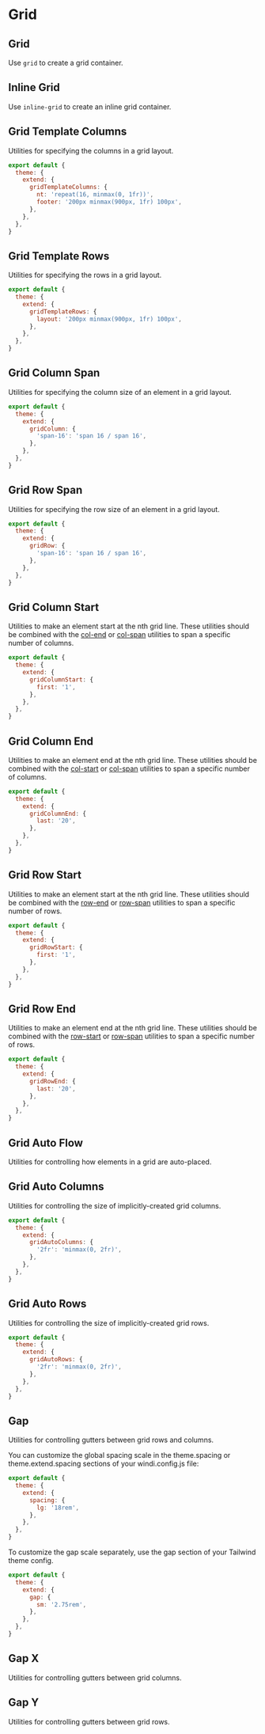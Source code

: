 # Grid

## Grid

Use `grid` to create a grid container.

<PlaygroundWithVariants
  variant='grid'
  :variants="[]"
  nested=true
  fixed='!block'
  appended='rounded-md bg-teal-500 bg-teal-100 p-2 w-6 h-6 gap-2 grid-cols-3 text-xs text-white text-center flex flex-col justify-center'
  html='&lt;div class="{class} gap-2 grid-cols-3 bg-teal-100 rounded-md p-2 text-xs text-white text-center"&gt;
&lt;div class="rounded-md bg-teal-500 w-6 h-6 flex flex-col justify-center"&gt;1&lt;/div&gt;
&lt;div class="rounded-md bg-teal-500 w-6 h-6 flex flex-col justify-center"&gt;2&lt;/div&gt;
&lt;div class="rounded-md bg-teal-500 w-6 h-6 flex flex-col justify-center"&gt;3&lt;/div&gt;
&lt;div class="rounded-md bg-teal-500 w-6 h-6 flex flex-col justify-center"&gt;4&lt;/div&gt;
&lt;div class="rounded-md bg-teal-500 w-6 h-6 flex flex-col justify-center"&gt;5&lt;/div&gt;
&lt;div class="rounded-md bg-teal-500 w-6 h-6 flex flex-col justify-center"&gt;6&lt;/div&gt;
&lt;div class="rounded-md bg-teal-500 w-6 h-6 flex flex-col justify-center"&gt;7&lt;/div&gt;
&lt;div class="rounded-md bg-teal-500 w-6 h-6 flex flex-col justify-center"&gt;8&lt;/div&gt;
&lt;div class="rounded-md bg-teal-500 w-6 h-6 flex flex-col justify-center"&gt;9&lt;/div&gt;
&lt;div class="rounded-md bg-teal-500 w-6 h-6 flex flex-col justify-center"&gt;10&lt;/div&gt;
&lt;div class="rounded-md bg-teal-500 w-6 h-6 flex flex-col justify-center"&gt;11&lt;/div&gt;
&lt;div class="rounded-md bg-teal-500 w-6 h-6 flex flex-col justify-center"&gt;12&lt;/div&gt;
&lt;/div&gt;'
/>

## Inline Grid

Use `inline-grid` to create an inline grid container.

<PlaygroundWithVariants
  variant='inline-grid'
  :variants="[]"
  nested=true
  fixed='!block'
  appended='rounded-md bg-teal-500 bg-teal-100 p-2 w-6 h-6 gap-2 grid-cols-3 text-xs text-white text-center flex flex-col justify-center'
  html='&lt;div class="{class} gap-2 grid-cols-3 bg-teal-100 rounded-md p-2 text-xs text-white text-center"&gt;
&lt;div class="rounded-md bg-teal-500 w-6 h-6 flex flex-col justify-center"&gt;1&lt;/div&gt;
&lt;div class="rounded-md bg-teal-500 w-6 h-6 flex flex-col justify-center"&gt;2&lt;/div&gt;
&lt;div class="rounded-md bg-teal-500 w-6 h-6 flex flex-col justify-center"&gt;3&lt;/div&gt;
&lt;div class="rounded-md bg-teal-500 w-6 h-6 flex flex-col justify-center"&gt;4&lt;/div&gt;
&lt;div class="rounded-md bg-teal-500 w-6 h-6 flex flex-col justify-center"&gt;5&lt;/div&gt;
&lt;div class="rounded-md bg-teal-500 w-6 h-6 flex flex-col justify-center"&gt;6&lt;/div&gt;
&lt;div class="rounded-md bg-teal-500 w-6 h-6 flex flex-col justify-center"&gt;7&lt;/div&gt;
&lt;div class="rounded-md bg-teal-500 w-6 h-6 flex flex-col justify-center"&gt;8&lt;/div&gt;
&lt;div class="rounded-md bg-teal-500 w-6 h-6 flex flex-col justify-center"&gt;9&lt;/div&gt;
&lt;div class="rounded-md bg-teal-500 w-6 h-6 flex flex-col justify-center"&gt;10&lt;/div&gt;
&lt;div class="rounded-md bg-teal-500 w-6 h-6 flex flex-col justify-center"&gt;11&lt;/div&gt;
&lt;div class="rounded-md bg-teal-500 w-6 h-6 flex flex-col justify-center"&gt;12&lt;/div&gt;
&lt;/div&gt;'
/>

## Grid Template Columns

Utilities for specifying the columns in a grid layout.

<PlaygroundWithVariants
  variant='4'
  :variants="['1', '2', '3', '4', '5', '6', '9', '12', 'none', '[1fr,2fr]', '[100px,1fr,min-content]']"
  prefix='grid-cols'
  nested=true
  fixed='!block'
  appended='grid rounded-md bg-teal-500 bg-teal-100 p-2 w-6 h-6 gap-2 text-xs text-white text-center flex flex-col justify-center'
  html='&lt;div class="grid {class} gap-2 bg-teal-100 rounded-md p-2 text-xs text-white text-center"&gt;
&lt;div class="rounded-md bg-teal-500 w-6 h-6 flex flex-col justify-center"&gt;1&lt;/div&gt;
&lt;div class="rounded-md bg-teal-500 w-6 h-6 flex flex-col justify-center"&gt;2&lt;/div&gt;
&lt;div class="rounded-md bg-teal-500 w-6 h-6 flex flex-col justify-center"&gt;3&lt;/div&gt;
&lt;div class="rounded-md bg-teal-500 w-6 h-6 flex flex-col justify-center"&gt;4&lt;/div&gt;
&lt;div class="rounded-md bg-teal-500 w-6 h-6 flex flex-col justify-center"&gt;5&lt;/div&gt;
&lt;div class="rounded-md bg-teal-500 w-6 h-6 flex flex-col justify-center"&gt;6&lt;/div&gt;
&lt;div class="rounded-md bg-teal-500 w-6 h-6 flex flex-col justify-center"&gt;7&lt;/div&gt;
&lt;div class="rounded-md bg-teal-500 w-6 h-6 flex flex-col justify-center"&gt;8&lt;/div&gt;
&lt;div class="rounded-md bg-teal-500 w-6 h-6 flex flex-col justify-center"&gt;9&lt;/div&gt;
&lt;div class="rounded-md bg-teal-500 w-6 h-6 flex flex-col justify-center"&gt;10&lt;/div&gt;
&lt;div class="rounded-md bg-teal-500 w-6 h-6 flex flex-col justify-center"&gt;11&lt;/div&gt;
&lt;div class="rounded-md bg-teal-500 w-6 h-6 flex flex-col justify-center"&gt;12&lt;/div&gt;
&lt;/div&gt;'
/>

<Customizing>

```js windi.config.js
export default {
  theme: {
    extend: {
      gridTemplateColumns: {
        nt: 'repeat(16, minmax(0, 1fr))',
        footer: '200px minmax(900px, 1fr) 100px',
      },
    },
  },
}
```

</Customizing>

## Grid Template Rows

Utilities for specifying the rows in a grid layout.

<PlaygroundWithVariants
  variant='4'
  :variants="['1', '2', '3', '4', '5', '6', '9', '12', 'none', '[1fr,2fr]', '[100px,1fr,min-content]']"
  prefix='grid-rows'
  nested=true
  fixed='!block'
  appended='grid grid-flow-col rounded-md bg-teal-500 bg-teal-100 p-2 w-6 h-6 gap-2 text-xs text-white text-center flex flex-col justify-center'
  html='&lt;div class="grid {class} grid-flow-col gap-2 bg-teal-100 rounded-md p-2 text-xs text-white text-center"&gt;
&lt;div class="rounded-md bg-teal-500 w-6 h-6 flex flex-col justify-center"&gt;1&lt;/div&gt;
&lt;div class="rounded-md bg-teal-500 w-6 h-6 flex flex-col justify-center"&gt;2&lt;/div&gt;
&lt;div class="rounded-md bg-teal-500 w-6 h-6 flex flex-col justify-center"&gt;3&lt;/div&gt;
&lt;div class="rounded-md bg-teal-500 w-6 h-6 flex flex-col justify-center"&gt;4&lt;/div&gt;
&lt;div class="rounded-md bg-teal-500 w-6 h-6 flex flex-col justify-center"&gt;5&lt;/div&gt;
&lt;div class="rounded-md bg-teal-500 w-6 h-6 flex flex-col justify-center"&gt;6&lt;/div&gt;
&lt;div class="rounded-md bg-teal-500 w-6 h-6 flex flex-col justify-center"&gt;7&lt;/div&gt;
&lt;div class="rounded-md bg-teal-500 w-6 h-6 flex flex-col justify-center"&gt;8&lt;/div&gt;
&lt;div class="rounded-md bg-teal-500 w-6 h-6 flex flex-col justify-center"&gt;9&lt;/div&gt;
&lt;div class="rounded-md bg-teal-500 w-6 h-6 flex flex-col justify-center"&gt;10&lt;/div&gt;
&lt;div class="rounded-md bg-teal-500 w-6 h-6 flex flex-col justify-center"&gt;11&lt;/div&gt;
&lt;div class="rounded-md bg-teal-500 w-6 h-6 flex flex-col justify-center"&gt;12&lt;/div&gt;
&lt;/div&gt;'
/>

<Customizing>

```js windi.config.js
export default {
  theme: {
    extend: {
      gridTemplateRows: {
        layout: '200px minmax(900px, 1fr) 100px',
      },
    },
  },
}
```

</Customizing>

## Grid Column Span

Utilities for specifying the column size of an element in a grid layout.

<PlaygroundWithVariants
  variant='auto'
  :variants="['auto', 'span-full', 'span-1', 'span-2', 'span-3', 'span-4', 'span-5', 'span-6', 'span-7', 'span-8', 'span-9', 'span-10', 'span-11', 'span-12', 'span-13', 'span-14', 'span-15']"
  prefix='col'
  nested=true
  fixed='!block'
  appended='grid grid-cols-4 rounded-md bg-teal-500 bg-teal-100 p-2 w-6 h-6 gap-2 text-xs text-white text-center flex flex-col justify-center'
  html='&lt;div class="grid grid-cols-4 gap-2 bg-teal-100 rounded-md p-2 text-xs text-white text-center"&gt;
&lt;div class="{class} rounded-md bg-teal-500 h-6 flex flex-col justify-center"&gt;1&lt;/div&gt;
&lt;div class="rounded-md bg-teal-500 w-6 h-6 flex flex-col justify-center"&gt;2&lt;/div&gt;
&lt;div class="rounded-md bg-teal-500 w-6 h-6 flex flex-col justify-center"&gt;3&lt;/div&gt;
&lt;div class="rounded-md bg-teal-500 w-6 h-6 flex flex-col justify-center"&gt;4&lt;/div&gt;
&lt;div class="rounded-md bg-teal-500 w-6 h-6 flex flex-col justify-center"&gt;5&lt;/div&gt;
&lt;div class="rounded-md bg-teal-500 w-6 h-6 flex flex-col justify-center"&gt;6&lt;/div&gt;
&lt;div class="rounded-md bg-teal-500 w-6 h-6 flex flex-col justify-center"&gt;7&lt;/div&gt;
&lt;div class="rounded-md bg-teal-500 w-6 h-6 flex flex-col justify-center"&gt;8&lt;/div&gt;
&lt;div class="rounded-md bg-teal-500 w-6 h-6 flex flex-col justify-center"&gt;9&lt;/div&gt;
&lt;div class="rounded-md bg-teal-500 w-6 h-6 flex flex-col justify-center"&gt;10&lt;/div&gt;
&lt;div class="rounded-md bg-teal-500 w-6 h-6 flex flex-col justify-center"&gt;11&lt;/div&gt;
&lt;div class="rounded-md bg-teal-500 w-6 h-6 flex flex-col justify-center"&gt;12&lt;/div&gt;
&lt;/div&gt;'
/>

<Customizing>

```js windi.config.js
export default {
  theme: {
    extend: {
      gridColumn: {
        'span-16': 'span 16 / span 16',
      },
    },
  },
}
```

</Customizing>

## Grid Row Span

Utilities for specifying the row size of an element in a grid layout.

<PlaygroundWithVariants
  variant='auto'
  :variants="['auto', 'span-full', 'span-1', 'span-2', 'span-3', 'span-4', 'span-5', 'span-6', 'span-7', 'span-8', 'span-9', 'span-10', 'span-11', 'span-12', 'span-13', 'span-14', 'span-15']"
  prefix='row'
  nested=true
  fixed='!block'
  appended='grid grid-rows-3 grid-flow-col rounded-md bg-teal-500 bg-teal-100 p-2 w-6 h-6 gap-2 text-xs text-white text-center flex flex-col justify-center'
  html='&lt;div class="grid grid-rows-3 grid-flow-col gap-2 bg-teal-100 rounded-md p-2 text-xs text-white text-center"&gt;
&lt;div class="{class} rounded-md bg-teal-500 w-6 flex flex-col py-1 justify-center"&gt;1&lt;/div&gt;
&lt;div class="rounded-md bg-teal-500 w-6 flex flex-col justify-center"&gt;2&lt;/div&gt;
&lt;div class="rounded-md bg-teal-500 w-6 flex flex-col justify-center"&gt;3&lt;/div&gt;
&lt;div class="rounded-md bg-teal-500 w-6 flex flex-col justify-center"&gt;4&lt;/div&gt;
&lt;div class="rounded-md bg-teal-500 w-6 flex flex-col justify-center"&gt;5&lt;/div&gt;
&lt;div class="rounded-md bg-teal-500 w-6 flex flex-col justify-center"&gt;6&lt;/div&gt;
&lt;div class="rounded-md bg-teal-500 w-6 flex flex-col justify-center"&gt;7&lt;/div&gt;
&lt;div class="rounded-md bg-teal-500 w-6 flex flex-col justify-center"&gt;8&lt;/div&gt;
&lt;div class="rounded-md bg-teal-500 w-6 flex flex-col justify-center"&gt;9&lt;/div&gt;
&lt;div class="rounded-md bg-teal-500 w-6 flex flex-col justify-center"&gt;10&lt;/div&gt;
&lt;div class="rounded-md bg-teal-500 w-6 flex flex-col justify-center"&gt;11&lt;/div&gt;
&lt;div class="rounded-md bg-teal-500 w-6 flex flex-col justify-center"&gt;12&lt;/div&gt;
&lt;/div&gt;'
/>

<Customizing>

```js windi.config.js
export default {
  theme: {
    extend: {
      gridRow: {
        'span-16': 'span 16 / span 16',
      },
    },
  },
}
```

</Customizing>

## Grid Column Start

Utilities to make an element start at the nth grid line. These utilities should be combined with the [col-end](#grid-column-end) or [col-span](#grid-column-span) utilities to span a specific number of columns.

<PlaygroundWithVariants
  variant='auto'
  :variants="['auto', '1', '2', '3', '4', '5', '6', '7', '8', '9', '10', '11', '12', '13', '14', '15']"
  prefix='col-start'
  nested=true
  fixed='!block'
  appended='grid col-span-2 grid-cols-4 rounded-md bg-teal-500 bg-teal-100 p-2 w-6 h-6 gap-2 text-xs text-white text-center flex flex-col justify-center'
  html='&lt;div class="grid grid-cols-4 gap-2 bg-teal-100 rounded-md p-2 text-xs text-white text-center"&gt;
&lt;div class="{class} col-span-2 rounded-md bg-teal-500 h-6 flex flex-col justify-center"&gt;1&lt;/div&gt;
&lt;div class="rounded-md bg-teal-500 w-6 h-6 flex flex-col justify-center"&gt;2&lt;/div&gt;
&lt;div class="rounded-md bg-teal-500 w-6 h-6 flex flex-col justify-center"&gt;3&lt;/div&gt;
&lt;div class="rounded-md bg-teal-500 w-6 h-6 flex flex-col justify-center"&gt;4&lt;/div&gt;
&lt;div class="rounded-md bg-teal-500 w-6 h-6 flex flex-col justify-center"&gt;5&lt;/div&gt;
&lt;div class="rounded-md bg-teal-500 w-6 h-6 flex flex-col justify-center"&gt;6&lt;/div&gt;
&lt;div class="rounded-md bg-teal-500 w-6 h-6 flex flex-col justify-center"&gt;7&lt;/div&gt;
&lt;div class="rounded-md bg-teal-500 w-6 h-6 flex flex-col justify-center"&gt;8&lt;/div&gt;
&lt;div class="rounded-md bg-teal-500 w-6 h-6 flex flex-col justify-center"&gt;9&lt;/div&gt;
&lt;div class="rounded-md bg-teal-500 w-6 h-6 flex flex-col justify-center"&gt;10&lt;/div&gt;
&lt;div class="rounded-md bg-teal-500 w-6 h-6 flex flex-col justify-center"&gt;11&lt;/div&gt;
&lt;div class="rounded-md bg-teal-500 w-6 h-6 flex flex-col justify-center"&gt;12&lt;/div&gt;
&lt;/div&gt;'
/>

<Customizing>

```js windi.config.js
export default {
  theme: {
    extend: {
      gridColumnStart: {
        first: '1',
      },
    },
  },
}
```

</Customizing>


## Grid Column End

Utilities to make an element end at the nth grid line. These utilities should be combined with the [col-start](#grid-column-start) or [col-span](#grid-column-span) utilities to span a specific number of columns.

<PlaygroundWithVariants
  variant='auto'
  :variants="['auto', '1', '2', '3', '4', '5', '6', '7', '8', '9', '10', '11', '12', '13', '14', '15']"
  prefix='col-end'
  nested=true
  fixed='!block'
  appended='grid grid-cols-4 col-span-2 rounded-md bg-teal-500 bg-teal-100 p-2 w-6 h-6 gap-2 text-xs text-white text-center flex flex-col justify-center'
  html='&lt;div class="grid grid-cols-4 gap-2 bg-teal-100 rounded-md p-2 text-xs text-white text-center"&gt;
&lt;div class="{class} col-span-2 rounded-md bg-teal-500 h-6 flex flex-col justify-center"&gt;1&lt;/div&gt;
&lt;div class="rounded-md bg-teal-500 w-6 h-6 flex flex-col justify-center"&gt;2&lt;/div&gt;
&lt;div class="rounded-md bg-teal-500 w-6 h-6 flex flex-col justify-center"&gt;3&lt;/div&gt;
&lt;div class="rounded-md bg-teal-500 w-6 h-6 flex flex-col justify-center"&gt;4&lt;/div&gt;
&lt;div class="rounded-md bg-teal-500 w-6 h-6 flex flex-col justify-center"&gt;5&lt;/div&gt;
&lt;div class="rounded-md bg-teal-500 w-6 h-6 flex flex-col justify-center"&gt;6&lt;/div&gt;
&lt;div class="rounded-md bg-teal-500 w-6 h-6 flex flex-col justify-center"&gt;7&lt;/div&gt;
&lt;div class="rounded-md bg-teal-500 w-6 h-6 flex flex-col justify-center"&gt;8&lt;/div&gt;
&lt;div class="rounded-md bg-teal-500 w-6 h-6 flex flex-col justify-center"&gt;9&lt;/div&gt;
&lt;div class="rounded-md bg-teal-500 w-6 h-6 flex flex-col justify-center"&gt;10&lt;/div&gt;
&lt;div class="rounded-md bg-teal-500 w-6 h-6 flex flex-col justify-center"&gt;11&lt;/div&gt;
&lt;div class="rounded-md bg-teal-500 w-6 h-6 flex flex-col justify-center"&gt;12&lt;/div&gt;
&lt;/div&gt;'
/>


<Customizing>

```js windi.config.js
export default {
  theme: {
    extend: {
      gridColumnEnd: {
        last: '20',
      },
    },
  },
}
```

</Customizing>

## Grid Row Start

Utilities to make an element start at the nth grid line. These utilities should be combined with the [row-end](#grid-row-end) or [row-span](#grid-row-span) utilities to span a specific number of rows.

<PlaygroundWithVariants
  variant='auto'
  :variants="['auto', '1', '2', '3', '4', '5', '6', '7', '8', '9', '10', '11', '12', '13', '14', '15']"
  prefix='row-start'
  nested=true
  fixed='!block'
  appended='grid grid-rows-3 row-span-2 grid-flow-col rounded-md bg-teal-500 bg-teal-100 p-2 w-6 h-6 gap-2 text-xs text-white text-center flex flex-col justify-center'
  html='&lt;div class="grid grid-rows-3 grid-flow-col gap-2 bg-teal-100 rounded-md p-2 text-xs text-white text-center"&gt;
&lt;div class="{class} row-span-2 rounded-md bg-teal-500 w-6 flex flex-col py-1 justify-center"&gt;1&lt;/div&gt;
&lt;div class="rounded-md bg-teal-500 w-6 flex flex-col justify-center"&gt;2&lt;/div&gt;
&lt;div class="rounded-md bg-teal-500 w-6 flex flex-col justify-center"&gt;3&lt;/div&gt;
&lt;div class="rounded-md bg-teal-500 w-6 flex flex-col justify-center"&gt;4&lt;/div&gt;
&lt;div class="rounded-md bg-teal-500 w-6 flex flex-col justify-center"&gt;5&lt;/div&gt;
&lt;div class="rounded-md bg-teal-500 w-6 flex flex-col justify-center"&gt;6&lt;/div&gt;
&lt;div class="rounded-md bg-teal-500 w-6 flex flex-col justify-center"&gt;7&lt;/div&gt;
&lt;div class="rounded-md bg-teal-500 w-6 flex flex-col justify-center"&gt;8&lt;/div&gt;
&lt;div class="rounded-md bg-teal-500 w-6 flex flex-col justify-center"&gt;9&lt;/div&gt;
&lt;div class="rounded-md bg-teal-500 w-6 flex flex-col justify-center"&gt;10&lt;/div&gt;
&lt;div class="rounded-md bg-teal-500 w-6 flex flex-col justify-center"&gt;11&lt;/div&gt;
&lt;div class="rounded-md bg-teal-500 w-6 flex flex-col justify-center"&gt;12&lt;/div&gt;
&lt;/div&gt;'
/>

<Customizing>

```js windi.config.js
export default {
  theme: {
    extend: {
      gridRowStart: {
        first: '1',
      },
    },
  },
}
```

</Customizing>


## Grid Row End

Utilities to make an element end at the nth grid line. These utilities should be combined with the [row-start](#grid-row-start) or [row-span](#grid-row-span) utilities to span a specific number of rows.

<PlaygroundWithVariants
  variant='auto'
  :variants="['auto', '1', '2', '3', '4', '5', '6', '7', '8', '9', '10', '11', '12', '13', '14', '15']"
  prefix='row-end'
  nested=true
  fixed='!block'
  appended='grid grid-rows-3 row-span-2 grid-flow-col rounded-md bg-teal-500 bg-teal-100 p-2 w-6 h-6 gap-2 text-xs text-white text-center flex flex-col justify-center'
  html='&lt;div class="grid grid-rows-3 grid-flow-col gap-2 bg-teal-100 rounded-md p-2 text-xs text-white text-center"&gt;
&lt;div class="{class} row-span-2 rounded-md bg-teal-500 w-6 flex flex-col py-1 justify-center"&gt;1&lt;/div&gt;
&lt;div class="rounded-md bg-teal-500 w-6 flex flex-col justify-center"&gt;2&lt;/div&gt;
&lt;div class="rounded-md bg-teal-500 w-6 flex flex-col justify-center"&gt;3&lt;/div&gt;
&lt;div class="rounded-md bg-teal-500 w-6 flex flex-col justify-center"&gt;4&lt;/div&gt;
&lt;div class="rounded-md bg-teal-500 w-6 flex flex-col justify-center"&gt;5&lt;/div&gt;
&lt;div class="rounded-md bg-teal-500 w-6 flex flex-col justify-center"&gt;6&lt;/div&gt;
&lt;div class="rounded-md bg-teal-500 w-6 flex flex-col justify-center"&gt;7&lt;/div&gt;
&lt;div class="rounded-md bg-teal-500 w-6 flex flex-col justify-center"&gt;8&lt;/div&gt;
&lt;div class="rounded-md bg-teal-500 w-6 flex flex-col justify-center"&gt;9&lt;/div&gt;
&lt;div class="rounded-md bg-teal-500 w-6 flex flex-col justify-center"&gt;10&lt;/div&gt;
&lt;div class="rounded-md bg-teal-500 w-6 flex flex-col justify-center"&gt;11&lt;/div&gt;
&lt;div class="rounded-md bg-teal-500 w-6 flex flex-col justify-center"&gt;12&lt;/div&gt;
&lt;/div&gt;'
/>


<Customizing>

```js windi.config.js
export default {
  theme: {
    extend: {
      gridRowEnd: {
        last: '20',
      },
    },
  },
}
```

</Customizing>

## Grid Auto Flow

Utilities for controlling how elements in a grid are auto-placed.

<PlaygroundWithVariants
  variant='row'
  :variants="['row', 'col', 'row-dense', 'col-dense']"
  prefix='grid-flow'
  nested=true
  fixed='!block'
  appended='grid grid-cols-3 grid-rows-3 col-span-2 rounded-md bg-teal-500 bg-teal-100 p-2 w-6 h-6 w-17 gap-2 text-xs text-white text-center flex flex-col justify-center'
  html='&lt;div class="grid grid-cols-3 grid-rows-3 {class} gap-2 bg-teal-100 rounded-md p-2 text-xs text-white text-center"&gt;
&lt;div class="rounded-md bg-teal-500 w-17 h-6 flex flex-col justify-center col-span-2"&gt;1&lt;/div&gt;
&lt;div class="rounded-md bg-teal-500 w-17 h-6 flex flex-col justify-center col-span-2"&gt;2&lt;/div&gt;
&lt;div class="rounded-md bg-teal-500 w-6 h-6 flex flex-col justify-center"&gt;3&lt;/div&gt;
&lt;div class="rounded-md bg-teal-500 w-6 h-6 flex flex-col justify-center"&gt;4&lt;/div&gt;
&lt;div class="rounded-md bg-teal-500 w-6 h-6 flex flex-col justify-center"&gt;5&lt;/div&gt;
&lt;div class="rounded-md bg-teal-500 w-6 h-6 flex flex-col justify-center"&gt;6&lt;/div&gt;
&lt;div class="rounded-md bg-teal-500 w-6 h-6 flex flex-col justify-center"&gt;7&lt;/div&gt;
&lt;div class="rounded-md bg-teal-500 w-6 h-6 flex flex-col justify-center"&gt;8&lt;/div&gt;
&lt;div class="rounded-md bg-teal-500 w-6 h-6 flex flex-col justify-center"&gt;9&lt;/div&gt;
&lt;div class="rounded-md bg-teal-500 w-6 h-6 flex flex-col justify-center"&gt;10&lt;/div&gt;
&lt;div class="rounded-md bg-teal-500 w-6 h-6 flex flex-col justify-center"&gt;11&lt;/div&gt;
&lt;div class="rounded-md bg-teal-500 w-6 h-6 flex flex-col justify-center"&gt;12&lt;/div&gt;
&lt;/div&gt;'
/>

## Grid Auto Columns

Utilities for controlling the size of implicitly-created grid columns.

<PlaygroundWithVariants
  variant='auto'
  :variants="['auto', 'min', 'max', 'fr']"
  prefix='auto-cols'
  nested=true
  fixed='!block'
  appended='grid col-span-2 col-start-3 col-span-4 rounded-md bg-teal-500 bg-teal-100 p-2 w-6 h-6 gap-2 text-xs text-white text-center flex flex-col justify-center'
  html='&lt;div class="grid {class} gap-2 bg-teal-100 rounded-md p-2 text-xs text-white text-center"&gt;
&lt;div class="col-span-4 rounded-md bg-teal-500 h-6 flex flex-col justify-center"&gt;1&lt;/div&gt;
&lt;div class="col-start-3 col-span-2 rounded-md bg-teal-500 h-6 flex flex-col justify-center"&gt;22222&lt;/div&gt;
&lt;div class="col-span-2 rounded-md bg-teal-500 h-6 flex flex-col justify-center"&gt;3&lt;/div&gt;
&lt;div class="col-span-2 rounded-md bg-teal-500 h-6 flex flex-col justify-center"&gt;4&lt;/div&gt;
&lt;div class="col-span-2 rounded-md bg-teal-500 h-6 flex flex-col justify-center"&gt;5&lt;/div&gt;
&lt;/div&gt;'
/>

<Customizing>

```js windi.config.js
export default {
  theme: {
    extend: {
      gridAutoColumns: {
        '2fr': 'minmax(0, 2fr)',
      },
    },
  },
}
```

</Customizing>

## Grid Auto Rows

Utilities for controlling the size of implicitly-created grid rows.

<PlaygroundWithVariants
  variant='auto'
  :variants="['auto', 'min', 'max', 'fr']"
  prefix='auto-rows'
  nested=true
  fixed='!block'
  appended='grid grid-flow-col row-span-4 row-span-2 row-start-3 rounded-md bg-teal-500 bg-teal-100 p-2 w-6 h-6 gap-2 text-xs text-white text-center flex flex-col justify-center'
  html='&lt;div class="grid grid-flow-col {class} gap-2 bg-teal-100 rounded-md p-2 text-xs text-white text-center"&gt;
&lt;div class="row-span-4 rounded-md bg-teal-500 flex flex-col py-1 justify-center"&gt;1&lt;/div&gt;
&lt;div class="row-start-2 row-span-2 rounded-md bg-teal-500 flex flex-col justify-center"&gt;
  &lt;p&gt;22222&lt;/p&gt;
  &lt;p&gt;22222&lt;/p&gt;
&lt;/div&gt;
&lt;div class="row-span-2 rounded-md bg-teal-500 flex flex-col justify-center"&gt;3&lt;/div&gt;
&lt;div class="row-span-2 rounded-md bg-teal-500 flex flex-col justify-center"&gt;4&lt;/div&gt;
&lt;div class="row-span-2 rounded-md bg-teal-500 flex flex-col justify-center"&gt;5&lt;/div&gt;
&lt;/div&gt;'
/>

<Customizing>

```js windi.config.js
export default {
  theme: {
    extend: {
      gridAutoRows: {
        '2fr': 'minmax(0, 2fr)',
      },
    },
  },
}
```

</Customizing>

## Gap

Utilities for controlling gutters between grid rows and columns.

<PlaygroundWithVariants
  variant='2'
  :variants="['0', 'px', '0.5', '1', '2', '4', '8', '10', '12', '14', '16', '20', '24', '48', '1.5rem', '32px']"
  prefix='gap'
  nested=true
  fixed='!block'
  appended='rounded-md bg-teal-500 bg-teal-100 p-2 h-8 grid grid-cols-3 text-xs text-white text-center flex flex-col justify-center'
  html='&lt;div class="grid {class} grid-cols-3 bg-teal-100 rounded-md p-2 text-xs text-white text-center"&gt;
&lt;div class="rounded-md bg-teal-500 h-8 flex flex-col justify-center"&gt;1&lt;/div&gt;
&lt;div class="rounded-md bg-teal-500 h-8 flex flex-col justify-center"&gt;2&lt;/div&gt;
&lt;div class="rounded-md bg-teal-500 h-8 flex flex-col justify-center"&gt;3&lt;/div&gt;
&lt;div class="rounded-md bg-teal-500 h-8 flex flex-col justify-center"&gt;4&lt;/div&gt;
&lt;div class="rounded-md bg-teal-500 h-8 flex flex-col justify-center"&gt;5&lt;/div&gt;
&lt;div class="rounded-md bg-teal-500 h-8 flex flex-col justify-center"&gt;6&lt;/div&gt;
&lt;div class="rounded-md bg-teal-500 h-8 flex flex-col justify-center"&gt;7&lt;/div&gt;
&lt;div class="rounded-md bg-teal-500 h-8 flex flex-col justify-center"&gt;8&lt;/div&gt;
&lt;div class="rounded-md bg-teal-500 h-8 flex flex-col justify-center"&gt;9&lt;/div&gt;
&lt;div class="rounded-md bg-teal-500 h-8 flex flex-col justify-center"&gt;10&lt;/div&gt;
&lt;div class="rounded-md bg-teal-500 h-8 flex flex-col justify-center"&gt;11&lt;/div&gt;
&lt;div class="rounded-md bg-teal-500 h-8 flex flex-col justify-center"&gt;12&lt;/div&gt;
&lt;/div&gt;'
/>

<Customizing>

You can customize the global spacing scale in the theme.spacing or theme.extend.spacing sections of your windi.config.js file:

```js windi.config.js
export default {
  theme: {
    extend: {
      spacing: {
        lg: '18rem',
      },
    },
  },
}
```

To customize the gap scale separately, use the gap section of your Tailwind theme config.

```js windi.config.js
export default {
  theme: {
    extend: {
      gap: {
        sm: '2.75rem',
      },
    },
  },
}
```

</Customizing>

## Gap X

Utilities for controlling gutters between grid columns.

<PlaygroundWithVariants
  variant='2'
  :variants="['0', 'px', '0.5', '1', '2', '4', '8', '10', '12', '14', '16', '20', '24', '48', '1.5rem', '32px']"
  prefix='gap-x'
  nested=true
  fixed='!block'
  appended='rounded-md bg-teal-500 bg-teal-100 p-2 h-8 grid grid-cols-3 text-xs text-white text-center flex flex-col justify-center'
  html='&lt;div class="grid {class} grid-cols-3 bg-teal-100 rounded-md p-2 text-xs text-white text-center"&gt;
&lt;div class="rounded-md bg-teal-500 h-8 flex flex-col justify-center"&gt;1&lt;/div&gt;
&lt;div class="rounded-md bg-teal-500 h-8 flex flex-col justify-center"&gt;2&lt;/div&gt;
&lt;div class="rounded-md bg-teal-500 h-8 flex flex-col justify-center"&gt;3&lt;/div&gt;
&lt;div class="rounded-md bg-teal-500 h-8 flex flex-col justify-center"&gt;4&lt;/div&gt;
&lt;div class="rounded-md bg-teal-500 h-8 flex flex-col justify-center"&gt;5&lt;/div&gt;
&lt;div class="rounded-md bg-teal-500 h-8 flex flex-col justify-center"&gt;6&lt;/div&gt;
&lt;div class="rounded-md bg-teal-500 h-8 flex flex-col justify-center"&gt;7&lt;/div&gt;
&lt;div class="rounded-md bg-teal-500 h-8 flex flex-col justify-center"&gt;8&lt;/div&gt;
&lt;div class="rounded-md bg-teal-500 h-8 flex flex-col justify-center"&gt;9&lt;/div&gt;
&lt;div class="rounded-md bg-teal-500 h-8 flex flex-col justify-center"&gt;10&lt;/div&gt;
&lt;div class="rounded-md bg-teal-500 h-8 flex flex-col justify-center"&gt;11&lt;/div&gt;
&lt;div class="rounded-md bg-teal-500 h-8 flex flex-col justify-center"&gt;12&lt;/div&gt;
&lt;/div&gt;'
/>

## Gap Y

Utilities for controlling gutters between grid rows.

<PlaygroundWithVariants
  variant='2'
  :variants="['0', 'px', '0.5', '1', '2', '4', '8', '10', '12', '14', '16', '20', '24', '48', '1.5rem', '32px']"
  prefix='gap-y'
  nested=true
  fixed='!block'
  appended='rounded-md bg-teal-500 bg-teal-100 p-2 h-8 grid grid-cols-3 text-xs text-white text-center flex flex-col justify-center'
  html='&lt;div class="grid {class} grid-cols-3 bg-teal-100 rounded-md p-2 text-xs text-white text-center"&gt;
&lt;div class="rounded-md bg-teal-500 h-8 flex flex-col justify-center"&gt;1&lt;/div&gt;
&lt;div class="rounded-md bg-teal-500 h-8 flex flex-col justify-center"&gt;2&lt;/div&gt;
&lt;div class="rounded-md bg-teal-500 h-8 flex flex-col justify-center"&gt;3&lt;/div&gt;
&lt;div class="rounded-md bg-teal-500 h-8 flex flex-col justify-center"&gt;4&lt;/div&gt;
&lt;div class="rounded-md bg-teal-500 h-8 flex flex-col justify-center"&gt;5&lt;/div&gt;
&lt;div class="rounded-md bg-teal-500 h-8 flex flex-col justify-center"&gt;6&lt;/div&gt;
&lt;div class="rounded-md bg-teal-500 h-8 flex flex-col justify-center"&gt;7&lt;/div&gt;
&lt;div class="rounded-md bg-teal-500 h-8 flex flex-col justify-center"&gt;8&lt;/div&gt;
&lt;div class="rounded-md bg-teal-500 h-8 flex flex-col justify-center"&gt;9&lt;/div&gt;
&lt;div class="rounded-md bg-teal-500 h-8 flex flex-col justify-center"&gt;10&lt;/div&gt;
&lt;div class="rounded-md bg-teal-500 h-8 flex flex-col justify-center"&gt;11&lt;/div&gt;
&lt;div class="rounded-md bg-teal-500 h-8 flex flex-col justify-center"&gt;12&lt;/div&gt;
&lt;/div&gt;'
/>